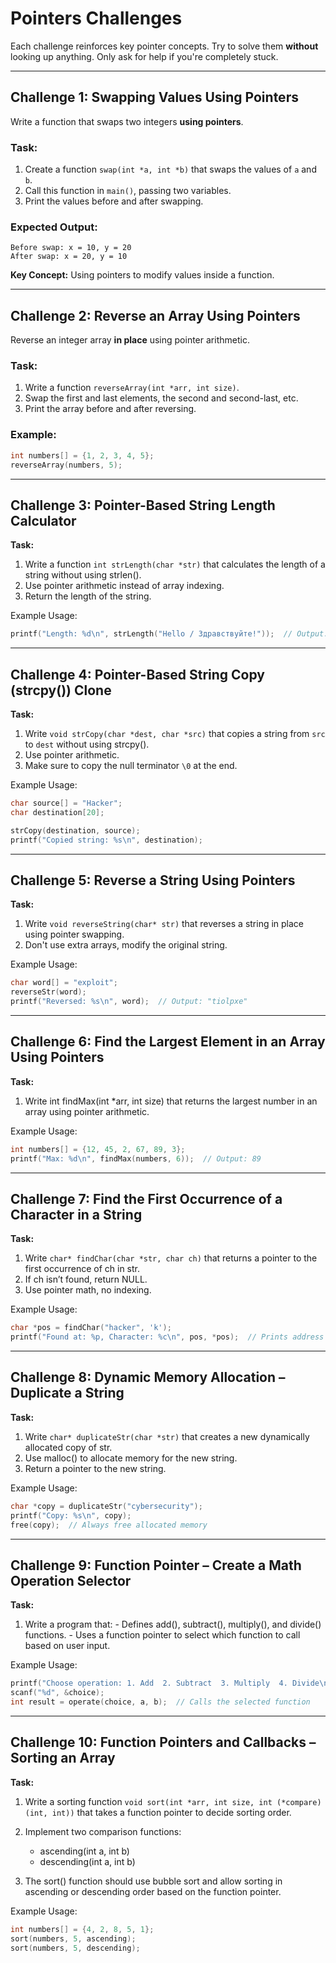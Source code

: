 # Pointers Challenges

Each challenge reinforces key pointer concepts. Try to solve them **without** looking up anything. Only ask for help if you're completely stuck.

---

## Challenge 1: Swapping Values Using Pointers

Write a function that swaps two integers **using pointers**.

### Task:
1. Create a function `swap(int *a, int *b)` that swaps the values of `a` and `b`.
2. Call this function in `main()`, passing two variables.
3. Print the values before and after swapping.

### Expected Output:

```
Before swap: x = 10, y = 20 
After swap: x = 20, y = 10
```

**Key Concept:** Using pointers to modify values inside a function.

---

## Challenge 2: Reverse an Array Using Pointers

Reverse an integer array **in place** using pointer arithmetic.

### Task:
1. Write a function `reverseArray(int *arr, int size)`.
2. Swap the first and last elements, the second and second-last, etc.
3. Print the array before and after reversing.

### Example:

```c
int numbers[] = {1, 2, 3, 4, 5};
reverseArray(numbers, 5);
```

--- 

## Challenge 3: Pointer-Based String Length Calculator

**Task:**

1. Write a function `int strLength(char *str)` that calculates the length of a string without using strlen().
2. Use pointer arithmetic instead of array indexing.
3. Return the length of the string.

Example Usage: 

```C
printf("Length: %d\n", strLength("Hello / Здравствуйте!"));  // Output: 21
```

---

## Challenge 4: Pointer-Based String Copy (strcpy()) Clone 

**Task:**

1. Write `void strCopy(char *dest, char *src)` that copies a string from `src` to `dest` without using strcpy(). 
2. Use pointer arithmetic. 
3. Make sure to copy the null terminator `\0` at the end. 

Example Usage: 

```C
char source[] = "Hacker";
char destination[20];

strCopy(destination, source);
printf("Copied string: %s\n", destination);
```

---

## Challenge 5: Reverse a String Using Pointers 

**Task:**

1. Write `void reverseString(char* str)` that reverses a string in place using pointer swapping. 
2. Don't use extra arrays, modify the original string. 

Example Usage: 

```C
char word[] = "exploit";
reverseStr(word);
printf("Reversed: %s\n", word);  // Output: "tiolpxe"
```

---

## Challenge 6: Find the Largest Element in an Array Using Pointers

**Task:**

1. Write int findMax(int *arr, int size) that returns the largest number in an array using pointer arithmetic.

Example Usage:

```C
int numbers[] = {12, 45, 2, 67, 89, 3};
printf("Max: %d\n", findMax(numbers, 6));  // Output: 89
```

---

## Challenge 7: Find the First Occurrence of a Character in a String

**Task:**

1. Write `char* findChar(char *str, char ch)` that returns a pointer to the first occurrence of ch in str.
2. If ch isn’t found, return NULL.
3. Use pointer math, no indexing. 

Example Usage: 

```C
char *pos = findChar("hacker", 'k');
printf("Found at: %p, Character: %c\n", pos, *pos);  // Prints address & 'k'
```

---

## Challenge 8: Dynamic Memory Allocation – Duplicate a String

**Task:**

1. Write `char* duplicateStr(char *str)` that creates a new dynamically allocated copy of str.
2. Use malloc() to allocate memory for the new string.
3. Return a pointer to the new string.

Example Usage: 

```C
char *copy = duplicateStr("cybersecurity");
printf("Copy: %s\n", copy);
free(copy);  // Always free allocated memory
```

---

## Challenge 9: Function Pointer – Create a Math Operation Selector

**Task:**

1. Write a program that:
        - Defines add(), subtract(), multiply(), and divide() functions.
        - Uses a function pointer to select which function to call based on user input.

Example Usage: 

```C
printf("Choose operation: 1. Add  2. Subtract  3. Multiply  4. Divide\n");
scanf("%d", &choice);
int result = operate(choice, a, b);  // Calls the selected function
```

---

## Challenge 10: Function Pointers and Callbacks – Sorting an Array

**Task:**

1. Write a sorting function `void sort(int *arr, int size, int (*compare)(int, int))` that takes a function pointer to decide sorting order.
2. Implement two comparison functions:
    - ascending(int a, int b)
    - descending(int a, int b)

3. The sort() function should use bubble sort and allow sorting in ascending or descending order based on the function pointer.

Example Usage: 

```C
int numbers[] = {4, 2, 8, 5, 1};
sort(numbers, 5, ascending);
sort(numbers, 5, descending);
```





